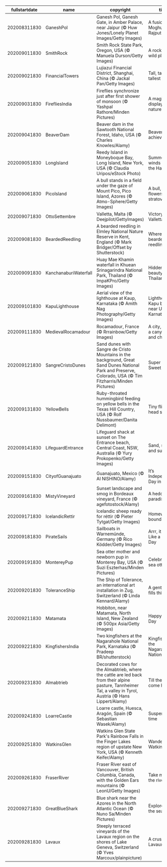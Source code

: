 |fullstartdate|name|copyright|title|image|
|--|--|--|--|--|
202008311830|GaneshPol|Ganesh Pol, Ganesh Gate, in Amber Palace, near Jaipur (© Huw Jones/Lonely Planet Images/Getty Images)|A fusion of Moghul and Rajput styles|![](/en-IN/2020/09/202008311830GaneshPol.jpg)|
202009011830|SmithRock|Smith Rock State Park, Oregon, USA (© Manuela Durson/Getty Images)|A rock in a wild place|![](/en-IN/2020/09/202009011830SmithRock.jpg)|
202009021830|FinancialTowers|Lujiazui Financial District, Shanghai, China (© Jackal Pan/Getty Images)|Tall, taller, tallest|![](/en-IN/2020/09/202009021830FinancialTowers.jpg)|
202009031830|FirefliesIndia|Fireflies synchronize just after first shower of monsoon (© Yashpal Rathore/Minden Pictures)|A magical display of nature|![](/en-IN/2020/09/202009031830FirefliesIndia.jpg)|
202009041830|BeaverDam|Beaver dam in the Sawtooth National Forest, Idaho, USA (© Charles Knowles/Alamy)|Beaver achievers|![](/en-IN/2020/09/202009041830BeaverDam.jpg)|
202009051830|LongIsland|Reedy Island in Moneyboque Bay, Long Island, New York, USA (© Claudia Uripos/eStock Photo)|Summer winds down in the Hamptons|![](/en-IN/2020/09/202009051830LongIsland.jpg)|
202009061830|PicoIsland|A bull stands in a field under the gaze of Mount Pico, Pico Island, Azores (© Atmo-Sphere/Getty Images)|A bull, some flowers, and a stratovolcano|![](/en-IN/2020/09/202009061830PicoIsland.jpg)|
202009071830|OttoSettembre|Valletta, Malta (© Deejpilot/GettyImages)|Victory Day in Valletta|![](/en-IN/2020/09/202009071830OttoSettembre.jpg)|
202009081830|BeardedReedling|A bearded reedling in Elmley National Nature Reserve in Kent, England (© Mark Bridger/Offset by Shutterstock)|Where the bearded reedling sings|![](/en-IN/2020/09/202009081830BeardedReedling.jpg)|
202009091830|KanchanaburiWaterfall|Huay Mae Khamin waterfall in Khuean Srinagarindra National Park, Thailand (© ImpaKPro/Getty Images)|Hidden beauty in Thailand|![](/en-IN/2020/09/202009091830KanchanaburiWaterfall.jpg)|
202009101830|KapuLighthouse|Aerial view of the lighthouse at Kaup, Karnataka (© Amith Nag Photography/Getty Images)|Lighthouse at Kapu beach near Udupi, Karnataka|![](/en-IN/2020/09/202009101830KapuLighthouse.jpg)|
202009111830|MedievalRocamadour|Rocamadour, France (© Rrrainbow/Getty Images)|A city, a cliff, a canyon…and cheese|![](/en-IN/2020/09/202009111830MedievalRocamadour.jpg)|
202009121830|SangreCristoDunes|Sand dunes with Sangre de Cristo Mountains in the background, Great Sand Dunes National Park and Preserve, Colorado, USA (© Tim Fitzharris/Minden Pictures)|Super Sandy Sweet 16|![](/en-IN/2020/09/202009121830SangreCristoDunes.jpg)|
202009131830|YellowBells|Ruby-throated hummingbird feeding on yellow bells in the Texas Hill Country, USA (© Rolf Nussbaumer/Danita Delimont)|Tiny fliers head south|![](/en-IN/2020/09/202009131830YellowBells.jpg)|
202009141830|LifeguardEntrance|Lifeguard shack at sunset on The Entrance beach, Central Coast, NSW, Australia (© Yury Prokopenko/Getty Images)|Sand, surf, and sun|![](/en-IN/2020/09/202009141830LifeguardEntrance.jpg)|
202009151830|CityofGuanajuato|Guanajuato, Mexico (© AI NISHINO/Alamy)|It’s Independence Day in Mexico|![](/en-IN/2020/09/202009151830CityofGuanajuato.jpg)|
202009161830|MistyVineyard|Sunset landscape and smog in Bordeaux vineyard, France (© agefotostock/Alamy)|A hedonist’s paradise|![](/en-IN/2020/09/202009161830MistyVineyard.jpg)|
202009171830|IcelandicRettir|Icelandic sheep ready for réttir (© Pieter Tytgat/Getty Images)|Homeward bound|![](/en-IN/2020/09/202009171830IcelandicRettir.jpg)|
202009181830|PirateSails|Sailboats in Warnemünde, Germany (© Rico Ködder/Getty Images)|Arrr, it be Talk Like a Pirate Day|![](/en-IN/2020/09/202009181830PirateSails.jpg)|
202009191830|MontereyPup|Sea otter mother and newborn pup in Monterey Bay, USA (© Suzi Eszterhas/Minden Pictures)|Celebrating sea otters|![](/en-IN/2020/09/202009191830MontereyPup.jpg)|
202009201830|ToleranceShip|The Ship of Tolerance, an international art installation in Zug, Switzerland (© Linda Kennard/Alamy)|A gentle wind fills this sail|![](/en-IN/2020/09/202009201830ToleranceShip.jpg)|
202009211830|Matamata|Hobbiton, near Matamata, North Island, New Zealand (© 500px Asia/Getty Images)|Happy Hobbit Day|![](/en-IN/2020/09/202009211830Matamata.jpg)|
202009221830|KingfishersIndia|Two kingfishers at the Nagarahole National Park, Karnataka (© Pradeep BR/shutterstock)|Kingfishers at the Nagarahole National Park|![](/en-IN/2020/09/202009221830KingfishersIndia.jpg)|
202009231830|Almabtrieb|Decorated cows for the Almabtrieb, where the cattle are led back from their alpine pasture, Tannheimer Tal, a valley in Tyrol, Austria (© Hans Lippert/Alamy)|Till the cows come home|![](/en-IN/2020/09/202009231830Almabtrieb.jpg)|
202009241830|LoarreCastle|Loarre castle, Huesca, Aragón, Spain (© Sebastian Wasek/Alamy)|Suspended in time|![](/en-IN/2020/09/202009241830LoarreCastle.jpg)|
202009251830|WatkinsGlen|Watkins Glen State Park's Rainbow Falls in the Finger Lakes region of upstate New York, USA (© Kenneth Keifer/Alamy)|Wandering Watkins Glen|![](/en-IN/2020/09/202009251830WatkinsGlen.jpg)|
202009261830|FraserRiver|Fraser River east of Vancouver, British Columbia, Canada, with the Golden Ears mountains (© LeonU/Getty Images)|Take me to the river|![](/en-IN/2020/09/202009261830FraserRiver.jpg)|
202009271830|GreatBlueShark|Blue shark near the Azores in the North Atlantic Ocean (© Nuno Sa/Minden Pictures)|Explorer of the sea|![](/en-IN/2020/09/202009271830GreatBlueShark.jpg)|
202009281830|Lavaux|Steeply terraced vineyards of the Lavaux region on the shores of Lake Geneva, Switzerland (© Yves Marcoux/plainpicture)|A crush in Lavaux|![](/en-IN/2020/09/202009281830Lavaux.jpg)|
